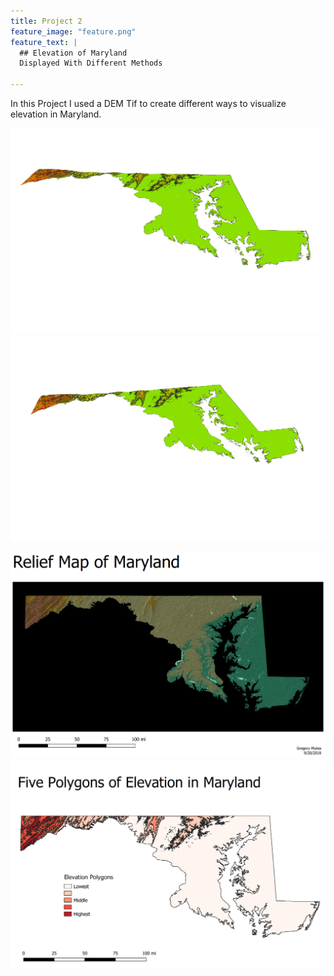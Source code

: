 ```yaml
---
title: Project 2
feature_image: "feature.png"
feature_text: |
  ## Elevation of Maryland
  Displayed With Different Methods
  
---
```


In this Project I used a DEM Tif to create different ways to visualize elevation in Maryland.

![](3dMD.png)
![](3dMD2.png)

![](MD_relief.png)
![](MD_poly.png)
